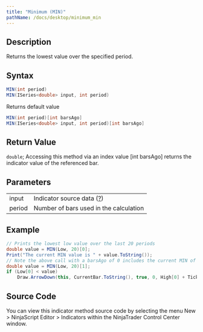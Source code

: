 ```yaml
---
title: "Minimum (MIN)"
pathName: /docs/desktop/minimum_min
---
```


## Description

Returns the lowest value over the specified period.

## Syntax

```csharp
MIN(int period)  
MIN(ISeries<double> input, int period)  
```

Returns default value

```csharp
MIN(int period)[int barsAgo]  
MIN(ISeries<double> input, int period)[int barsAgo]  
```

## Return Value

`double`; Accessing this method via an index value [int barsAgo] returns the indicator value of the referenced bar.

## Parameters

|  |  |
| --- | --- |
| input | Indicator source data ([?](/docs/desktop/valid_input_data_for_indicator)) |
| period | Number of bars used in the calculation |

## Example

```csharp
// Prints the lowest low value over the last 20 periods
double value = MIN(Low, 20)[0];
Print("The current MIN value is " + value.ToString());
// Note the above call with a barsAgo of 0 includes the current MIN of the input low series in the value. If we want to check for example for a break of this value, storing the last bar's MIN would be needed.
double value = MIN(Low, 20)[1];
if (Low[0] < value)
    Draw.ArrowDown(this, CurrentBar.ToString(), true, 0, High[0] + TickSize, Brushes.Red);
```

## Source Code

You can view this indicator method source code by selecting the menu New > NinjaScript Editor > Indicators within the NinjaTrader Control Center window.